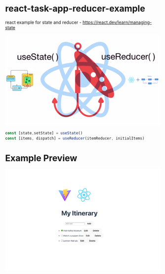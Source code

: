 # react-task-app-reducer-example
react example for state and reducer - https://react.dev/learn/managing-state 


![preview-image-react-state-reducer](preview-1.png "React State with Reducer")

```jsx 
const [state,setState] = useState()
const [items, dispatch] = useReducer(itemReducer, initialItems)
```

# Example Preview
![preview-image-react-state-reducer](preview-2.png "React State with Reducer")